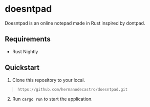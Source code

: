 # doesntpad
Doesntpad is an online notepad made in Rust inspired by dontpad.

## Requirements
* Rust Nightly

## Quickstart
1. Clone this repository to your local.
> `https://github.com/hermanodecastro/doesntpad.git`

2. Run `cargo run` to start the application.

